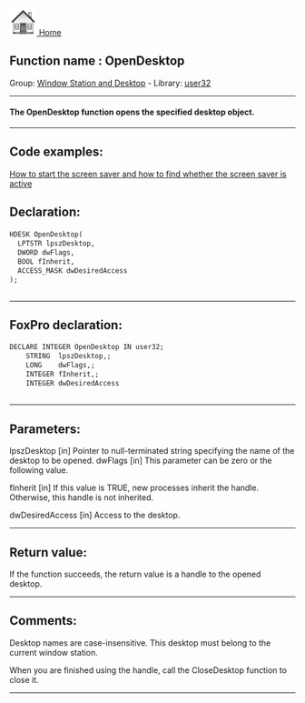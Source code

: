 [<img src="../../images/home.png"> Home ](https://github.com/VFPX/Win32API)  

## Function name : OpenDesktop
Group: [Window Station and Desktop](../../functions_group.md#Window_Station_and_Desktop)  -  Library: [user32](../../../libraries.md#user32)  
***  


#### The OpenDesktop function opens the specified desktop object.
***  


## Code examples:
[How to start the screen saver and how to find whether the screen saver is active](../../samples/sample_196.md)  

## Declaration:
```foxpro  
HDESK OpenDesktop(
  LPTSTR lpszDesktop,
  DWORD dwFlags,
  BOOL fInherit,
  ACCESS_MASK dwDesiredAccess
);
  
```  
***  


## FoxPro declaration:
```foxpro  
DECLARE INTEGER OpenDesktop IN user32;
	STRING  lpszDesktop,;
	LONG    dwFlags,;
	INTEGER fInherit,;
	INTEGER dwDesiredAccess
  
```  
***  


## Parameters:
lpszDesktop 
[in] Pointer to null-terminated string specifying the name of the desktop to be opened. 
dwFlags 
[in] This parameter can be zero or the following value.

fInherit 
[in] If this value is TRUE, new processes inherit the handle. Otherwise, this handle is not inherited. 

dwDesiredAccess 
[in] Access to the desktop.  
***  


## Return value:
If the function succeeds, the return value is a handle to the opened desktop.  
***  


## Comments:
Desktop names are case-insensitive. This desktop must belong to the current window station.  
  
When you are finished using the handle, call the CloseDesktop function to close it.  
  
***  


